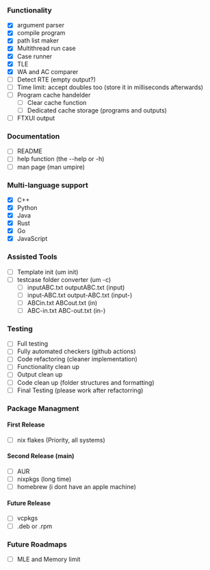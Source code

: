 ### Functionality
- [x] argument parser
- [x] compile program
- [x] path list maker
- [x] Multithread run case
- [x] Case runner
- [x] TLE
- [x] WA and AC comparer
- [ ] Detect RTE (empty output?)
- [ ] Time limit: accept doubles too (store it in milliseconds afterwards)
- [ ] Program cache handelder
    - [ ] Clear cache function
    - [ ] Dedicated cache storage (programs and outputs)
- [ ] FTXUI output

### Documentation
- [ ] README
- [ ] help function (the --help or -h)
- [ ] man page (man umpire)

### Multi-language support
- [x] C++
- [x] Python
- [x] Java
- [x] Rust
- [x] Go
- [x] JavaScript

### Assisted Tools
- [ ] Template init (um init)
- [ ] testcase folder converter (um -c)
    - [ ] inputABC.txt outputABC.txt (input)
    - [ ] input-ABC.txt output-ABC.txt (input-) 
    - [ ] ABCin.txt ABCout.txt (in)
    - [ ] ABC-in.txt ABC-out.txt (in-)

### Testing
- [ ] Full testing
- [ ] Fully automated checkers (github actions)
- [ ] Code refactoring (cleaner implementation)
- [ ] Functionality clean up
- [ ] Output clean up
- [ ] Code clean up (folder structures and formatting)
- [ ] Final Testing (please work after refactorring)

### Package Managment
#### First Release
- [ ] nix flakes (Priority, all systems)

#### Second Release (main)
- [ ] AUR
- [ ] nixpkgs (long time)
- [ ] homebrew (i dont have an apple machine)

#### Future Release
- [ ] vcpkgs
- [ ] .deb or .rpm

### Future Roadmaps
- [ ] MLE and Memory limit
